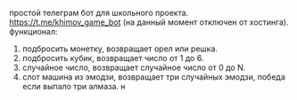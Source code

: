 простой телеграм бот для школьного проекта.
https://t.me/khimov_game_bot (на данный момент отключен от хостинга).
функционал:
1. подбросить монетку, возвращает орел или решка.
2. подбросить кубик, возвращает число от 1 до 6.
3. случайное число, возвращает случайное число от 0 до N.
4. слот машина из эмодзи, возвращает три случайных эмодзи, победа если выпало три алмаза.
н